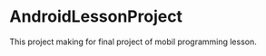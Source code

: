 AndroidLessonProject
====================

This project making for final project of mobil programming lesson.
